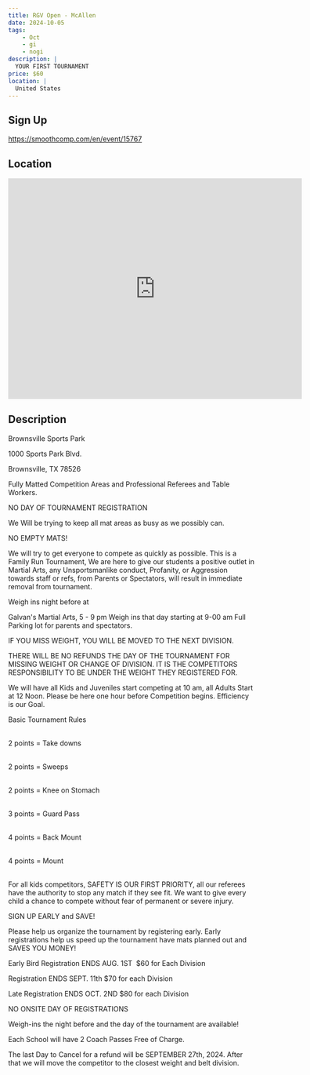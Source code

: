 ```yaml
---
title: RGV Open - McAllen
date: 2024-10-05
tags:
    - Oct
    - gi 
    - nogi 
description: |
  YOUR FIRST TOURNAMENT
price: $60
location: |
  United States
---
```

## Sign Up
https://smoothcomp.com/en/event/15767

## Location
<iframe src="https://www.google.com/maps/embed?pb=!1m18!1m12!1m3!1d12345.6789!2d0.0000000!3d0.0000000!2m3!1f0!2f0!3f0!3m2!1i1024!2i768!4f13.1!3m3!1m2!1s0x0%3A0x0!2z0.0000000!5e0!3m2!1sen!2sus!4v1234567890" width="600" height="450" style="border:0;" allowfullscreen="" loading="lazy"></iframe>

## Description
Brownsville Sports Park


1000 Sports Park Blvd.


Brownsville, TX 78526


Fully Matted Competition Areas and Professional Referees and Table Workers.


NO DAY OF TOURNAMENT REGISTRATION 


We Will be trying to keep all mat areas as busy as we possibly can.


NO EMPTY MATS!


We will try to get everyone to compete as quickly as possible. This is a Family Run Tournament, We are here to give our students a positive outlet in Martial Arts, any Unsportsmanlike conduct, Profanity, or Aggression towards staff or refs, from Parents or Spectators, will result in immediate removal from tournament.


Weigh ins night before at


Galvan's Martial Arts, 5 - 9 pm Weigh ins that day starting at 9-00 am Full Parking lot for parents and spectators.


IF YOU MISS WEIGHT, YOU WILL BE MOVED TO THE NEXT DIVISION. 


THERE WILL BE NO REFUNDS THE DAY OF THE TOURNAMENT FOR MISSING WEIGHT OR CHANGE OF DIVISION. IT IS THE COMPETITORS RESPONSIBILITY TO BE UNDER THE WEIGHT THEY REGISTERED FOR. 


We will have all Kids and Juveniles start competing at 10 am, all Adults Start at 12 Noon. Please be here one hour before Competition begins. Efficiency is our Goal. 


Basic Tournament Rules                                                                                                     


2 points = Take downs                                                                                                   


2 points = Sweeps                                                                                                         


2 points = Knee on Stomach                                                                                           


3 points = Guard Pass                                                                                                     


4 points = Back Mount                                                                                                   


4 points = Mount                                                                                                            


For all kids competitors, SAFETY IS OUR FIRST PRIORITY, all our referees have the authority to stop any match if they see fit. We want to give every child a chance to compete without fear of permanent or severe injury. 


SIGN UP EARLY and SAVE!


Please help us organize the tournament by registering early. Early registrations help us speed up the tournament have mats planned out and SAVES YOU MONEY!


Early Bird Registration ENDS AUG. 1ST  $60 for Each Division


Registration ENDS SEPT. 11th $70 for each Division


Late Registration ENDS OCT. 2ND $80 for each Division


NO ONSITE DAY OF REGISTRATIONS


Weigh-ins the night before and the day of the tournament are available!


Each School will have 2 Coach Passes Free of Charge. 


The last Day to Cancel for a refund will be SEPTEMBER 27th, 2024. After that we will move the competitor to the closest weight and belt division.